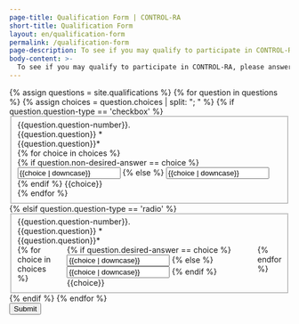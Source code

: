 ```yaml
---
page-title: Qualification Form | CONTROL-RA
short-title: Qualification Form
layout: en/qualification-form
permalink: /qualification-form
page-description: To see if you may qualify to participate in CONTROL-RA, please answer the following questions to the best of your ability. It should take no more than 5 minutes to complete this pre-screening process. If you pass the pre-screening questions, you will have the opportunity to forward your contact information to a clinical research center near you. The center will contact you to ask more questions and possibly schedule a screening appointment.
body-content: >-
  To see if you may qualify to participate in CONTROL-RA, please answer the following questions to the best of your ability. It should take no more than 5 minutes to complete this pre-screening process. If you pass the pre-screening questions, you will have the opportunity to forward your contact information to a clinical research center near you. The center will contact you to ask more questions and possibly schedule a screening appointment.
---
```


<form class="webform-client-form webform-client-form-3" enctype="multipart/form-data"  action="/qualification-form" method="post" id="webform-client-form-3" accept-charset="UTF-8">
    {% assign questions = site.qualifications %}
    {% for question in questions %}
        {% assign choices = question.choices | split: "; " %}
        {% if question.question-type == 'checkbox' %}
        <fieldset class="webform-component-fieldset form-wrapper clearfix">
            <div class="qnumber">{{question.question-number}}.</div>
            <div class="fieldset-legend">{{question.question}} <span class="form-required" title="This field is required.">*</span></div>
            <div class="fieldset-wrapper">
                <div class="form-item webform-component webform-component-{{question.question-type}}es" id="{{question.question | slugify}}">
                <label class="element-invisible" for="{{question.question | slugify}}">{{question.question}}<span class="form-required" title="This field is required.">*</span></label>
                    <div class="form-{{question.question-type}}es question-group" title="{{question.question}}">
                    {% for choice in choices %}
                        <div class="form-item form-type-{{question.question-type}}">
                            {% if question.non-desired-answer == choice %}
                                <input type="{{question.question-type}}" id="{{question.question | slugify}}-{{choice | slugify}}" name="{{question.question | slugify}}" value="{{choice | downcase}}" class="form-{{question.question-type}} non-desired-answer" />
                            {% else %}
                                <input type="{{question.question-type}}" id="{{question.question | slugify}}-{{choice | slugify}}" name="{{question.question | slugify}}" value="{{choice | downcase}}" class="form-{{question.question-type}}" />
                            {% endif %}
                            <label class="option" for="{{question.question | slugify}}-{{choice | slugify}}">{{choice}}</label>
                        </div>
                    {% endfor %}
                    </div>
                </div>
            </div>
        </fieldset>
        {% elsif question.question-type == 'radio' %}
        <fieldset class="webform-component-fieldset form-wrapper clearfix">
            <div class="qnumber">{{question.question-number}}.</div>
            <div class="fieldset-legend">{{question.question}} <span class="form-required" title="This field is required.">*</span></div>
            <div class="fieldset-wrapper">
                <div class="form-item webform-component webform-component-{{question.question-type}}s" id="{{question.question | slugify}}">
                    <label class="element-invisible" for="{{question.question | slugify}}">{{question.question}}<span class="form-required" title="This field is required.">*</span></label>
                    <div class="form-{{question.question-type}}s question-group" title="{{question.question}}" style="display:flex; gap:1.5rem;">
                        {% for choice in choices %}
                        <div class="form-item form-type-{{question.question-type}}">
                            {% if question.desired-answer == choice %}
                                <input type="{{question.question-type}}" id="{{question.question | slugify}}-{{choice | slugify}}" name="{{question.question | slugify}}" value="{{choice | downcase}}" class="form-{{question.question-type}} desired-answer" />
                            {% else %}
                                <input type="{{question.question-type}}" id="{{question.question | slugify}}-{{choice | slugify}}" name="{{question.question | slugify}}" value="{{choice | downcase}}" class="form-{{question.question-type}}" />
                            {% endif %}
                            <label class="option" for="{{question.question | slugify}}-{{choice | slugify}}">{{choice}}</label>
                        </div>
                        {% endfor %}                     
                    </div>
                </div>
            </div>
        </fieldset>
        {% endif %}
    {% endfor %}
    <div class="form-actions form-wrapper" id="edit-actions">
        <input type="submit" id="edit-submit" name="op" value="Submit" class="form-submit" style="background-color: {{site.data.theme.linkcolor}};"/>
    </div>
</form>